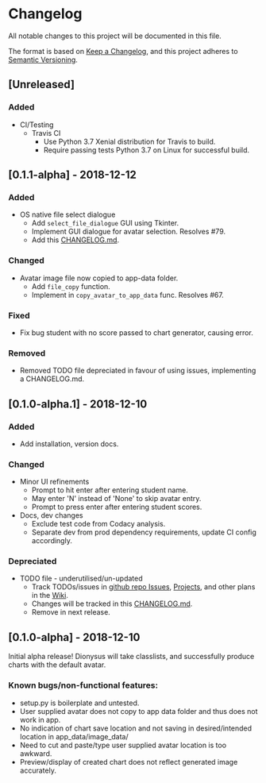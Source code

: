 # Changelog
All notable changes to this project will be documented in this file.

The format is based on [Keep a Changelog](https://keepachangelog.com/en/1.0.0/),
and this project adheres to [Semantic Versioning](https://semver.org/spec/v2.0.0.html).

## [Unreleased]
### Added
- CI/Testing
    - Travis CI
        - Use Python 3.7 Xenial distribution for Travis to build.
        - Require passing tests Python 3.7 on Linux for successful build.


## [0.1.1-alpha] - 2018-12-12
### Added
- OS native file select dialogue 
    - Add `select_file_dialogue` GUI using Tkinter.
    - Implement GUI dialogue for avatar selection. Resolves #79.
    - Add this [CHANGELOG.md](https://github.com/toonarmycaptain/dionysus/blob/master/CHANGELOG.md).     
### Changed
- Avatar image file now copied to app-data folder.
    - Add `file_copy` function. 
    - Implement in `copy_avatar_to_app_data` func. Resolves #67.
### Fixed
- Fix bug student with no score passed to chart generator, causing error.
### Removed
- Removed TODO file depreciated in favour of using issues, implementing a CHANGELOG.md.

## [0.1.0-alpha.1] - 2018-12-10
### Added
- Add installation, version docs.
### Changed
- Minor UI refinements
    - Prompt to hit enter after entering student name.
    - May enter 'N' instead of 'None' to skip avatar entry.
    - Prompt to press enter after entering student scores.
- Docs, dev changes
    - Exclude test code from Codacy analysis.
    - Separate dev from prod dependency requirements, update CI config accordingly.
### Depreciated
- TODO file - underutilised/un-updated
    - Track TODOs/issues in [github repo Issues](https://github.com/toonarmycaptain/dionysus/issues/), [Projects](https://github.com/toonarmycaptain/dionysus/projects), and other plans in the [Wiki](https://github.com/toonarmycaptain/dionysus/wiki).
    - Changes will be tracked in this [CHANGELOG.md](https://github.com/toonarmycaptain/dionysus/blob/master/CHANGELOG.md).
    - Remove in next release.

## [0.1.0-alpha] - 2018-12-10
Initial alpha release! Dionysus will take classlists, and successfully produce charts with the default avatar.

### Known bugs/non-functional features:
- setup.py is boilerplate and untested.
- User supplied avatar does not copy to app data folder and thus does not work in app.
- No indication of chart save location and not saving in desired/intended location in app_data/image_data/
- Need to cut and paste/type user supplied avatar location is too awkward.
- Preview/display of created chart does not reflect generated image accurately.



